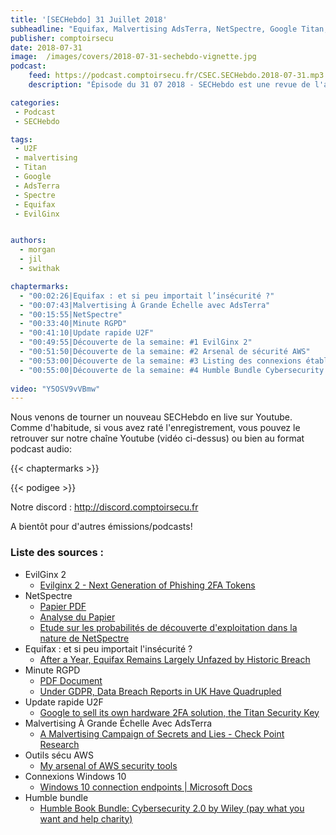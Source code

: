 ```yaml
---
title: '[SECHebdo] 31 Juillet 2018'
subheadline: "Equifax, Malvertising AdsTerra, NetSpectre, Google Titan, RGPD S02E04, EvilGinx2, etc."
publisher: comptoirsecu
date: 2018-07-31
image:  /images/covers/2018-07-31-sechebdo-vignette.jpg
podcast:
    feed: https://podcast.comptoirsecu.fr/CSEC.SECHebdo.2018-07-31.mp3
    description: "Épisode du 31 07 2018 - SECHebdo est une revue de l'actualité cybersécurité réalisée en live sur Youtube, généralement le mardi soir."

categories:
 - Podcast
 - SECHebdo

tags:
 - U2F
 - malvertising
 - Titan
 - Google
 - AdsTerra
 - Spectre
 - Equifax
 - EvilGinx


authors:
  - morgan
  - jil
  - swithak

chaptermarks:
  - "00:02:26|Equifax : et si peu importait l’insécurité ?"
  - "00:07:43|Malvertising À Grande Échelle avec AdsTerra"
  - "00:15:55|NetSpectre"
  - "00:33:40|Minute RGPD"
  - "00:41:10|Update rapide U2F"
  - "00:49:55|Découverte de la semaine: #1 EvilGinx 2"
  - "00:51:50|Découverte de la semaine: #2 Arsenal de sécurité AWS"
  - "00:53:00|Découverte de la semaine: #3 Listing des connexions établies par Windows 10 Enterprise par défaut"
  - "00:55:00|Découverte de la semaine: #4 Humble Bundle Cybersecurity 2"
  
video: "Y5OSV9vVBmw"
---
```


Nous venons de tourner un nouveau SECHebdo en live sur Youtube. Comme d'habitude, si vous avez raté l'enregistrement, vous pouvez le retrouver sur notre chaîne Youtube (vidéo ci-dessus) ou bien au format podcast audio:

{{< chaptermarks >}}

{{< podigee >}}

Notre discord : <http://discord.comptoirsecu.fr>

A bientôt pour d'autres émissions/podcasts!

### Liste des sources :

*  EvilGinx 2
	* [Evilginx 2 - Next Generation of Phishing 2FA Tokens](https://breakdev.org/evilginx-2-next-generation-of-phishing-2fa-tokens/)
*  NetSpectre
	* [Papier PDF](https://misc0110.net/web/files/netspectre.pdf)
	* [Analyse du Papier](https://twitter.com/SwitHak/status/1022656471954272256)
	* [Etude sur les probabilités de découverte d'exploitation dans la nature de NetSpectre](https://twitter.com/Magoo/status/1023281642331197440)
*  Equifax : et si peu importait l'insécurité ?
	* [After a Year, Equifax Remains Largely Unfazed by Historic Breach](http://www.govtech.com/security/A-Year-After-Data-Breach-Atlanta-Based-Equifax-Unbowed.html)
*  Minute RGPD
	* [PDF Document](http://meity.gov.in/writereaddata/files/Data_Protection_Committee_Report-comp.pdf)
	* [Under GDPR, Data Breach Reports in UK Have Quadrupled](https://www.bankinfosecurity.com/under-gdpr-data-breach-reports-in-uk-have-quadrupled-a-11249)
*  Update rapide U2F
	* [Google to sell its own hardware 2FA solution, the Titan Security Key](https://www.androidpolice.com/2018/07/25/google-sell-hardware-2fa-solution-titan-security-key/)
*  Malvertising À Grande Échelle Avec AdsTerra
	* [A Malvertising Campaign of Secrets and Lies - Check Point Research](https://research.checkpoint.com/malvertising-campaign-based-secrets-lies/)
* Outils sécu AWS
	* [My arsenal of AWS security tools](https://t.co/UmB3QjnD2d)
* Connexions Windows 10
	* [Windows 10 connection endpoints | Microsoft Docs](https://docs.microsoft.com/en-us/windows/privacy/manage-windows-endpoints)
* Humble bundle
	* [Humble Book Bundle: Cybersecurity 2.0 by Wiley (pay what you want and help charity)](https://www.humblebundle.com/books/cybersecurity-wiley-books)
